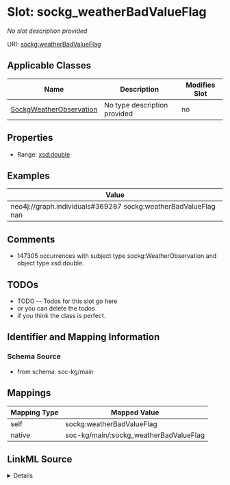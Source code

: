 

# Slot: sockg_weatherBadValueFlag


_No slot description provided_





URI: [sockg:weatherBadValueFlag](http://www.semanticweb.org/sockg/ontologies/2024/0/soil-carbon-ontology/weatherBadValueFlag)



<!-- no inheritance hierarchy -->





## Applicable Classes

| Name | Description | Modifies Slot |
| --- | --- | --- |
| [SockgWeatherObservation](../classes/SockgWeatherObservation.md) | No type description provided |  no  |







## Properties

* Range: [xsd:double](http://www.w3.org/2001/XMLSchema#double)






## Examples

| Value |
| --- |
| neo4j://graph.individuals#369287 sockg:weatherBadValueFlag nan |

## Comments

* 147305 occurrences with subject type sockg:WeatherObservation and object type xsd:double.

## TODOs

* TODO -- Todos for this slot go here
* or you can delete the todos
* if you think the class is perfect.

## Identifier and Mapping Information







### Schema Source


* from schema: soc-kg/main




## Mappings

| Mapping Type | Mapped Value |
| ---  | ---  |
| self | sockg:weatherBadValueFlag |
| native | soc-kg/main/:sockg_weatherBadValueFlag |




## LinkML Source

<details>
```yaml
name: sockg_weatherBadValueFlag
description: No slot description provided
todos:
- TODO -- Todos for this slot go here
- or you can delete the todos
- if you think the class is perfect.
comments:
- 147305 occurrences with subject type sockg:WeatherObservation and object type xsd:double.
examples:
- value: neo4j://graph.individuals#369287 sockg:weatherBadValueFlag nan
from_schema: soc-kg/main
rank: 1000
slot_uri: sockg:weatherBadValueFlag
alias: sockg_weatherBadValueFlag
domain_of:
- sockg_WeatherObservation
range: double

```
</details>